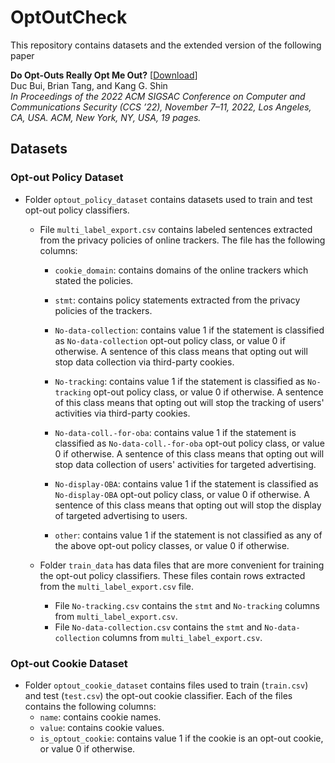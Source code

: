 # OptOutCheck

This repository contains datasets and the extended version of the following paper

**Do Opt-Outs Really Opt Me Out?** [[Download](https://dl.acm.org/doi/abs/10.1145/3548606.3560574)]  
Duc Bui, Brian Tang, and Kang G. Shin  
*In Proceedings of the 2022 ACM SIGSAC Conference on Computer and Communications Security (CCS ’22), November 7–11, 2022, Los Angeles, CA, USA. ACM, New York, NY, USA, 19 pages.*

## Datasets

### Opt-out Policy Dataset

- Folder `optout_policy_dataset` contains datasets used to train and test opt-out policy classifiers.

    - File `multi_label_export.csv` contains labeled sentences extracted from the privacy policies of online trackers. The file has the following columns:
        - `cookie_domain`: contains domains of the online trackers which stated the policies.

        - `stmt`: contains policy statements extracted from the privacy policies of the trackers.

        - `No-data-collection`: contains value 1 if the statement is classified as `No-data-collection` opt-out policy class, or value 0 if otherwise. A sentence of this class means that opting out will stop data collection via third-party cookies.

        - `No-tracking`: contains value 1 if the statement is classified as `No-tracking` opt-out policy class, or value 0 if otherwise. A sentence of this class means that opting out will stop the tracking of users' activities via third-party cookies.

        - `No-data-coll.-for-oba`: contains value 1 if the statement is classified as `No-data-coll.-for-oba` opt-out policy class, or value 0 if otherwise. A sentence of this class means that opting out will stop data collection of users' activities for targeted advertising.

        - `No-display-OBA`: contains value 1 if the statement is classified as `No-display-OBA` opt-out policy class, or value 0 if otherwise. A sentence of this class means that opting out will stop the display of targeted advertising to users.

        - `other`: contains value 1 if the statement is not classified as any of the above opt-out policy classes, or value 0 if otherwise.

    - Folder `train_data` has data files that are more convenient for training the opt-out policy classifiers. These files contain rows extracted from the `multi_label_export.csv` file.

        - File `No-tracking.csv` contains the `stmt` and `No-tracking` columns from `multi_label_export.csv`.
        - File `No-data-collection.csv` contains the `stmt` and `No-data-collection` columns from `multi_label_export.csv`.

### Opt-out Cookie Dataset

- Folder `optout_cookie_dataset` contains files used to train (`train.csv`) and test (`test.csv`) the opt-out cookie classifier. Each of the files contains the following columns:
  - `name`: contains cookie names.
  - `value`: contains cookie values.
  - `is_optout_cookie`: contains value 1 if the cookie is an opt-out cookie, or value 0 if otherwise.
